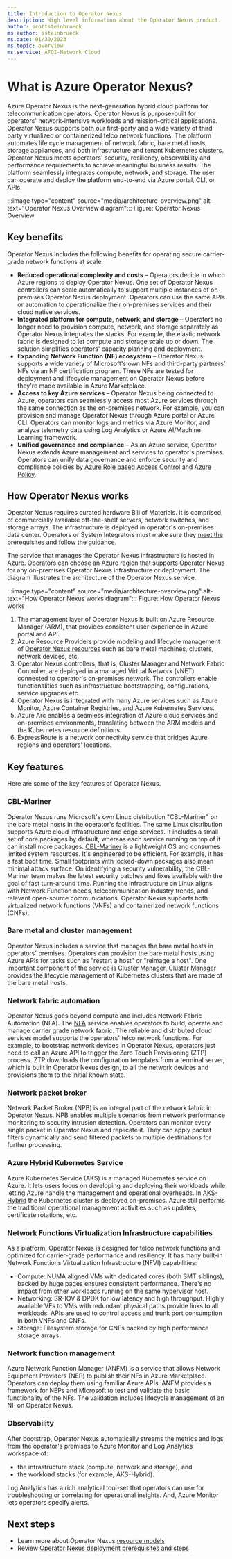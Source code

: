 ```yaml
---
title: Introduction to Operator Nexus 
description: High level information about the Operator Nexus product.
author: scottsteinbrueck
ms.author: ssteinbrueck
ms.date: 01/30/2023
ms.topic: overview
ms.service: AFOI-Network Cloud
---
```


# What is Azure Operator Nexus?

Azure Operator Nexus is the next-generation hybrid cloud platform for telecommunication operators.
Operator Nexus is purpose-built for operators' network-intensive workloads and mission-critical applications.
Operator Nexus supports both our first-party and a wide variety of third party virtualized or containerized telco network functions.
The platform automates life cycle management of network fabric, bare metal hosts, storage appliances, and both infrastructure and tenant Kubernetes clusters.
Operator Nexus meets operators' security, resiliency, observability and performance requirements to achieve meaningful business results.
The platform seamlessly integrates compute, network, and storage.
The user can operate and deploy the platform end-to-end via Azure portal, CLI, or APIs.

<!--- IMG ![Operator Nexus Overview diagram](Docs/media/architecture-overview.png) IMG --->
:::image type="content" source="media/architecture-overview.png" alt-text="Operator Nexus Overview diagram":::
Figure: Operator Nexus Overview

## Key benefits

Operator Nexus includes the following benefits for operating secure carrier-grade network functions at scale:

* **Reduced operational complexity and costs** – Operators decide in which Azure regions to deploy Operator Nexus.
One set of Operator Nexus controllers can scale automatically to support multiple instances of on-premises Operator Nexus deployment.
Operators can use the same APIs or automation to operationalize their on-premises services and their cloud native services.
* **Integrated platform for compute, network, and storage** – Operators no longer need to provision compute, network, and storage separately as Operator Nexus integrates the stacks.
For example, the elastic network fabric is designed to let compute and storage scale up or down.
The solution simplifies operators' capacity planning and deployment.
* **Expanding Network Function (NF) ecosystem** – Operator Nexus supports a wide variety of Microsoft's own NFs and third-party partners' NFs via an NF certification program.
These NFs are tested for deployment and lifecycle management on Operator Nexus before they're made available in Azure Marketplace.
* **Access to key Azure services** – Operator Nexus being connected to Azure, operators can seamlessly access most Azure services through the same connection as the on-premises network.
For example, you can provision and manage Operator Nexus through Azure portal or Azure CLI.
Operators can monitor logs and metrics via Azure Monitor, and analyze telemetry data using Log Analytics or Azure AI/Machine Learning framework.
* **Unified governance and compliance** – As an Azure service, Operator Nexus extends Azure management and services to operator's premises.
Operators can unify data governance and enforce security and compliance policies by [Azure Role based Access Control](/azure/role-based-access-control/overview) and [Azure Policy](/azure/governance/policy/overview).

## How Operator Nexus works

Operator Nexus requires curated hardware Bill of Materials. It is comprised of commercially available off-the-shelf servers, network switches, and storage arrays. The infrastructure is deployed in operator's on-premises data center. Operators or System Integrators must make sure they [meet the prerequisites and follow the guidance](quickstarts-platform-deployment.md). 

The service that manages the Operator Nexus infrastructure is hosted in Azure. Operators can choose an Azure region that supports Operator Nexus for any on-premises Operator Nexus infrastructure or deployment.  The diagram illustrates the architecture of the Operator Nexus service.

<!--- IMG ![How Operator Nexus works diagram](Docs/media/architecture-overview.png) IMG --->
:::image type="content" source="media/architecture-overview.png" alt-text="How Operator Nexus works diagram":::
Figure: How Operator Nexus works

1. The management layer of Operator Nexus is built on Azure Resource Manager (ARM), that provides consistent user experience in Azure portal and API.
2. Azure Resource Providers provide modeling and lifecycle management of [Operator Nexus resources](./concepts-resource-types.md) such as bare metal machines, clusters, network devices, etc.
3. Operator Nexus controllers, that is, Cluster Manager and Network Fabric Controller, are deployed in a managed Virtual Network (vNET) connected to operator's on-premises network. The controllers enable functionalities such as infrastructure bootstrapping, configurations, service upgrades etc.
4. Operator Nexus is integrated with many Azure services such as Azure Monitor, Azure Container Registries, and Azure Kubernetes Services.
5. Azure Arc enables a seamless integration of Azure cloud services and on-premises environments, translating between the ARM models and the Kubernetes resource definitions.
6. ExpressRoute is a network connectivity service that bridges Azure regions and operators' locations.

## Key features

Here are some of the key features of Operator Nexus.

### CBL-Mariner

Operator Nexus runs Microsoft's own Linux distribution "CBL-Mariner" on the bare metal hosts in the operator's facilities.
The same Linux distribution supports Azure cloud infrastructure and edge services.
It includes a small set of core packages by default, whereas each service running on top of it can install more packages.
[CBL-Mariner](https://microsoft.github.io/CBL-Mariner/docs/) is a lightweight OS and consumes limited system resources. It's engineered to be efficient.
For example, it has a fast boot time. Small footprints with locked-down packages also mean minimal attack surface.
On identifying a security vulnerability, the CBL-Mariner team makes the latest security patches and fixes available with the goal of fast turn-around time. Running the infrastructure on Linux aligns with Network Function needs, telecommunication industry trends, and relevant open-source communications. Operator Nexus supports both virtualized network functions (VNFs) and containerized network functions (CNFs).

### Bare metal and cluster management

Operator Nexus includes a service that manages the bare metal hosts in operators' premises.
Operators can provision the bare metal hosts using Azure APIs for tasks such as "restart a host" or "reimage a host".
One important component of the service is Cluster Manager.
[Cluster Manager](./howto-cluster-manager.md) provides the lifecycle management of Kubernetes clusters that are made of the bare metal hosts.  

### Network fabric automation

Operator Nexus goes beyond compute and includes Network Fabric Automation (NFA). The [NFA](./howto-configure-networkfabric.md) service enables operators to build, operate and manage carrier grade network fabric. The reliable and distributed cloud services model supports the operators' telco network functions. For example, to bootstrap network devices in Operator Nexus, operators just need to call an Azure API to trigger the Zero Touch Provisioning (ZTP) process. ZTP downloads the configuration templates from a terminal server, which is built in Operator Nexus design, to all the network devices and provisions them to the initial known state.

### Network packet broker

Network Packet Broker (NPB) is an integral part of the network fabric in Operator Nexus. NPB enables multiple scenarios from network performance monitoring to security intrusion detection. Operators can monitor every single packet in Operator Nexus and replicate it. They can apply packet filters dynamically and send filtered packets to multiple destinations for further processing.

### Azure Hybrid Kubernetes Service

Azure Kubernetes Service (AKS) is a managed Kubernetes service on Azure. It lets users focus on developing and deploying their workloads while letting Azure handle the management and operational overheads. In [AKS-Hybrid](/azure/aks/hybrid/) the Kubernetes cluster is deployed on-premises. Azure still performs the traditional operational management activities such as updates, certificate rotations, etc.

### Network Functions Virtualization Infrastructure capabilities

As a platform, Operator Nexus is designed for telco network functions and optimized for carrier-grade performance and resiliency. It has many built-in Network Functions Virtualization Infrastructure (NFVI) capabilities:

* Compute: NUMA aligned VMs with dedicated cores (both SMT siblings), backed by huge pages ensures consistent performance. There's no impact from other workloads running on the same hypervisor host.
* Networking: SR-IOV & DPDK for low latency and high throughput. Highly available VFs to VMs with redundant physical paths provide links to all workloads. APIs are used to control access and trunk port consumption in both VNFs and CNFs.
* Storage: Filesystem storage for CNFs backed by high performance storage arrays

### Network function management

Azure Network Function Manager (ANFM) is a service that allows Network Equipment Providers (NEP) to publish their NFs in Azure Marketplace. Operators can deploy them using familiar Azure APIs. ANFM provides a framework for NEPs and Microsoft to test and validate the basic functionality of the NFs. The validation includes lifecycle management of an NF on Operator Nexus.

### Observability

After bootstrap, Operator Nexus automatically streams the metrics and logs from the operator's premises to Azure Monitor and Log Analytics workspace of:

* the infrastructure stack (compute, network and storage), and
* the workload stacks (for example, AKS-Hybrid).

Log Analytics has a rich analytical tool-set that operators can use for troubleshooting or correlating for operational insights. And, Azure Monitor lets operators specify alerts.

## Next steps

* Learn more about Operator Nexus [resource models](./concepts-resource-types.md)
* Review [Operator Nexus deployment prerequisites and steps](./quickstarts-platform-prerequisites.md)
